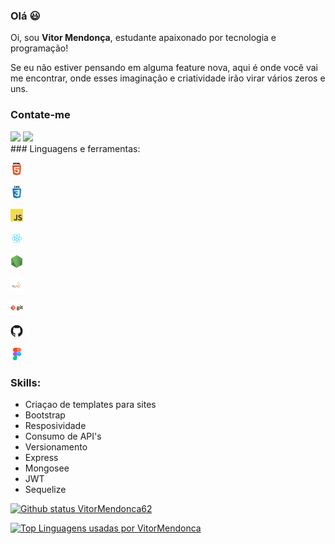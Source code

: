 ### Olá 😃

Oi, sou <strong>Vitor Mendonça</strong>, estudante apaixonado por tecnologia e programação!

Se eu não estiver pensando em alguma feature nova, aqui é onde você vai me encontrar, onde esses imaginação e criatividade irão virar vários zeros e uns.

### Contate-me

<div>
  <a href = "mailto:vitorqueiroz325@gmail.comail.com"><img src="https://img.shields.io/badge/-Gmail-%23333?style=for-the-badge&logo=gmail&logoColor=white" target="_blank"></a>
   <a href="https://www.linkedin.com/in/vitormendonca62/" target="_blank"><img src="https://img.shields.io/badge/-LinkedIn-%230077B5?style=for-the-badge&logo=linkedin&logoColor=white" target="_blank"></a> 
</div>
### Linguagens e ferramentas:

<code><img height="20" src="https://raw.githubusercontent.com/github/explore/80688e429a7d4ef2fca1e82350fe8e3517d3494d/topics/html/html.png"></code>

<code><img height="20" src="https://raw.githubusercontent.com/github/explore/80688e429a7d4ef2fca1e82350fe8e3517d3494d/topics/css/css.png"></code>

<code><img height="20" src="https://raw.githubusercontent.com/github/explore/80688e429a7d4ef2fca1e82350fe8e3517d3494d/topics/javascript/javascript.png"></code>

<code><img height="20" src="https://raw.githubusercontent.com/github/explore/80688e429a7d4ef2fca1e82350fe8e3517d3494d/topics/react/react.png"></code>

<code><img height="20" src="https://raw.githubusercontent.com/github/explore/80688e429a7d4ef2fca1e82350fe8e3517d3494d/topics/nodejs/nodejs.png"></code>

<code><img height="20" src="https://raw.githubusercontent.com/github/explore/80688e429a7d4ef2fca1e82350fe8e3517d3494d/topics/mysql/mysql.png"></code>

<code><img height="20" src="https://raw.githubusercontent.com/github/explore/80688e429a7d4ef2fca1e82350fe8e3517d3494d/topics/git/git.png"></code>

<code><img height="20" src="https://raw.githubusercontent.com/devicons/devicon/1119b9f84c0290e0f0b38982099a2bd027a48bf1/icons/github/github-original.svg"></code>

<code><img height="20" src="https://raw.githubusercontent.com/devicons/devicon/1119b9f84c0290e0f0b38982099a2bd027a48bf1/icons/figma/figma-original.svg"></code>



### Skills:

<ul>
    <li>Criaçao de templates para sites</li>
    <li>Bootstrap</li>
    <li>Resposividade</li>
    <li>Consumo de API's</li>
    <li>Versionamento</li>
    <li>Express</li>
    <li>Mongosee</li>
    <li>JWT</li>
    <li>Sequelize</li>
</ul>





[![Github status VitorMendonca62](https://github-readme-stats.vercel.app/api?username=vitormendonca62&show_icons=true&theme=buefy)](https://github.com/vitormendonca62/github-readme-stats)

[![Top Linguagens usadas por VitorMendonca](https://github-readme-stats.vercel.app/api/top-langs/?username=vitormendonca62&layout=compact&show_icons=true&theme=buefy)](https://github.com/vitormendonca62/github-readme-stats)